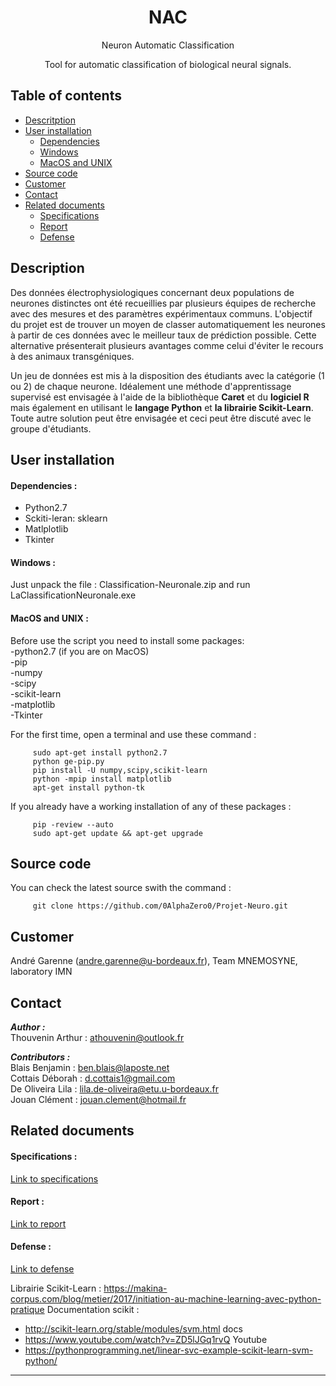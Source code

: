 <h1 align="center">NAC</h1>
<p align="center">Neuron Automatic Classification</p>
<p align="center">Tool for automatic classification of biological neural signals.</p>

## Table of contents

- [Descritption](#description)
- [User installation](#user-installation)
  - [Dependencies](#dependencies)
  - [Windows](#windows)
  - [MacOS and UNIX](#macos-unix)
- [Source code](#source-code)
- [Customer](#customer)
- [Contact](#contact)
- [Related documents](#related-docs)
  - [Specifications](#specifications)
  - [Report](#specification)
  - [Defense](#defense)

<a name="description"></a>
## Description 

Des données électrophysiologiques concernant deux populations de neurones distinctes ont
été recueillies par plusieurs équipes de recherche avec des mesures et des paramètres
expérimentaux communs. L'objectif du projet est de trouver un moyen de classer
automatiquement les neurones à partir de ces données avec le meilleur taux de prédiction
possible. Cette alternative présenterait plusieurs avantages comme celui d'éviter le recours à
des animaux transgéniques.

Un jeu de données est mis à la disposition des étudiants avec la catégorie (1 ou 2) de chaque
neurone. Idéalement une méthode d'apprentissage supervisé est envisagée à l'aide de la
bibliothèque **Caret** et du **logiciel R** mais également en utilisant le **langage Python** et **la librairie
Scikit-Learn**. Toute autre solution peut être envisagée et ceci peut être discuté avec le groupe
d'étudiants.

<a name="user-installation"></a>
## User installation 

<a name="dependencies"></a>
#### Dependencies : 
- Python2.7
- Sckiti-leran: sklearn
- Matlplotlib
- Tkinter

<a name="windows"></a>
#### Windows :
Just unpack the file : Classification-Neuronale.zip 
and run LaClassificationNeuronale.exe

<a name="macos-unix"></a>
#### MacOS and UNIX :
Before use the script you need to install some packages:  
  -python2.7 (if you are on MacOS)  
  -pip  
  -numpy  
  -scipy  
  -scikit-learn  
  -matplotlib  
  -Tkinter  

For the first time, open a terminal and use these command :
<pre><code>     sudo apt-get install python2.7
     python ge-pip.py
     pip install -U numpy,scipy,scikit-learn
     python -mpip install matplotlib
     apt-get install python-tk</code></pre>

If you already have a working installation of any of these packages :
  <pre><code>     pip -review --auto
     sudo apt-get update && apt-get upgrade</code></pre>

<a name="source-code"></a>
## Source code 
You can check the latest source swith the command :
<pre><code>     git clone https://github.com/0AlphaZero0/Projet-Neuro.git</code></pre>

<a name="customer"></a>
## Customer 
André Garenne (andre.garenne@u-bordeaux.fr), Team MNEMOSYNE, laboratory IMN

<a name="contact"></a>
## Contact

***Author :***  
  Thouvenin Arthur : athouvenin@outlook.fr

***Contributors :***  
  Blais Benjamin : ben.blais@laposte.net  
  Cottais Déborah : d.cottais1@gmail.com  
  De Oliveira Lila : lila.de-oliveira@etu.u-bordeaux.fr  
  Jouan Clément : jouan.clement@hotmail.fr  

<a name="related-docs"></a>
## Related documents

<a name="specifications"></a>
#### Specifications : 
[Link to specifications](https://drive.google.com/open?id=1pr_l8iCtvyq6EVjVE3XpWFjlLITfh9DM "Link to the document")

<a name="report"></a>
#### Report : 
[Link to report](https://www.overleaf.com/13781350mcsgyrmmnxxg "Link to the document")

<a name="defense"></a>
#### Defense : 
[Link to defense](https://www.overleaf.com/14303504qzthnffthftb#/55103801/ "Link to the document")


Librairie Scikit-Learn : https://makina-corpus.com/blog/metier/2017/initiation-au-machine-learning-avec-python-pratique
Documentation scikit :
- http://scikit-learn.org/stable/modules/svm.html docs
- https://www.youtube.com/watch?v=ZD5lJGq1rvQ Youtube
- https://pythonprogramming.net/linear-svc-example-scikit-learn-svm-python/

---
